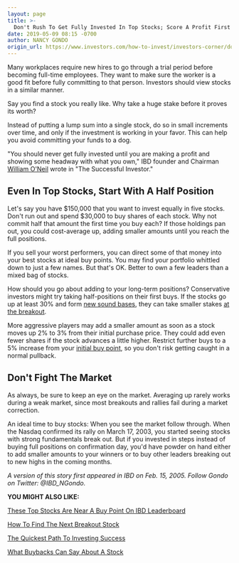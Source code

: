 ```yaml
---
layout: page
title: >-
  Don't Rush To Get Fully Invested In Top Stocks; Score A Profit First
date: 2019-05-09 08:15 -0700
author: NANCY GONDO
origin_url: https://www.investors.com/how-to-invest/investors-corner/dont-rush-to-get-fully-invested-score-a-profit-first/
---
```


Many workplaces require new hires to go through a trial period before becoming full-time employees. They want to make sure the worker is a good fit before fully committing to that person. Investors should view stocks in a similar manner.

Say you find a stock you really like. Why take a huge stake before it proves its worth?

Instead of putting a lump sum into a single stock, do so in small increments over time, and only if the investment is working in your favor. This can help you avoid committing your funds to a dog.

"You should never get fully invested until you are making a profit and showing some headway with what you own," IBD founder and Chairman [William O'Neil](https://www.investors.com/news/management/leaders-and-success/bill-oneil-ibd-founder-and-stock-investor-success-tips/) wrote in "The Successful Investor."

## Even In Top Stocks, Start With A Half Position

Let's say you have \$150,000 that you want to invest equally in five stocks. Don't run out and spend \$30,000 to buy shares of each stock. Why not commit half that amount the first time you buy each? If those holdings pan out, you could cost-average up, adding smaller amounts until you reach the full positions.

If you sell your worst performers, you can direct some of that money into your best stocks at ideal buy points. You may find your portfolio whittled down to just a few names. But that's OK. Better to own a few leaders than a mixed bag of stocks.

How should you go about adding to your long-term positions? Conservative investors might try taking half-positions on their first buys. If the stocks go up at least 30% and form [new sound bases](https://www.investors.com/how-to-invest/investors-corner/how-to-trade-stocks-base-stock-charts/), they can take smaller stakes [at the breakout](https://www.investors.com/how-to-invest/investors-corner/what-is-stock-breakout/).

More aggressive players may add a smaller amount as soon as a stock moves up 2% to 3% from their initial purchase price. They could add even fewer shares if the stock advances a little higher. Restrict further buys to a 5% increase from your [initial buy point](https://www.investors.com/how-to-invest/investors-corner/chart-reading-basics-how-a-buy-point-marks-a-time-of-opportunity/), so you don't risk getting caught in a normal pullback.

## Don't Fight The Market

As always, be sure to keep an eye on the market. Averaging up rarely works during a weak market, since most breakouts and rallies fail during a market correction.

An ideal time to buy stocks: When you see the market follow through. When the Nasdaq confirmed its rally on March 17, 2003, you started seeing stocks with strong fundamentals break out. But if you invested in steps instead of buying full positions on confirmation day, you'd have powder on hand either to add smaller amounts to your winners or to buy other leaders breaking out to new highs in the coming months.

_A version of this story first appeared in IBD on Feb. 15, 2005. Follow Gondo on Twitter: @IBD_NGondo._

**YOU MIGHT ALSO LIKE:**

[These Top Stocks Are Near A Buy Point On IBD Leaderboard](https://www.investors.com/product/leaderboard/?artProdLink=Leaderboard)

[How To Find The Next Breakout Stock](https://www.investors.com/how-to-invest/investors-corner/looking-for-the-best-stocks-to-buy-and-watch-start-here/)

[The Quickest Path To Investing Success](https://www.investors.com/how-to-invest/investors-corner/stock-chart-successful-investing/)

[What Buybacks Can Say About A Stock](https://www.investors.com/how-to-invest/investors-corner/stock-buybacks-investors/)
